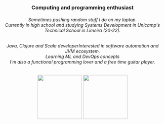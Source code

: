 <h3 align="center">Computing and programming enthusiast</h3>
<h6 align="center">Sometimes pushing random stuff I do on my laptop.<br> Currently in high school and studying Systems Development in Unicamp's Technical School in Limeira (20-22).</h6>
<h6 align="center">Java, Clojure and Scala developer</h6)
<h6 align="center">Interested in software automation and JVM ecosystem.<br>Learning ML and DevOps concepts<br>I'm also a functional programming lover and a free time guitar player.</h6>

<div align="center">
  <img height="140em" src="https://github-readme-stats.vercel.app/api?username=localthreader&show_icons=true&theme=dracula&include_all_commits=true&count_private=true"/>
  <img height="140em" src="https://github-readme-stats.vercel.app/api/top-langs/?username=localthreader&layout=compact&langs_count=16&theme=dracula"/>
</div>
  
<!--
**threadlly/threadlly** is a ✨ _special_ ✨ repository because its `README.md` (this file) appears on your GitHub profile.



Here are some ideas to get you started:

- 🔭 I’m currently working on ...
- 🌱 I’m currently learning ...
- 👯 I’m looking to collaborate on ...
- 🤔 I’m looking for help with ...
- 💬 Ask me about ...
- 📫 How to reach me: ...
- 😄 Pronouns: ...
- ⚡ Fun fact: ...
-->
